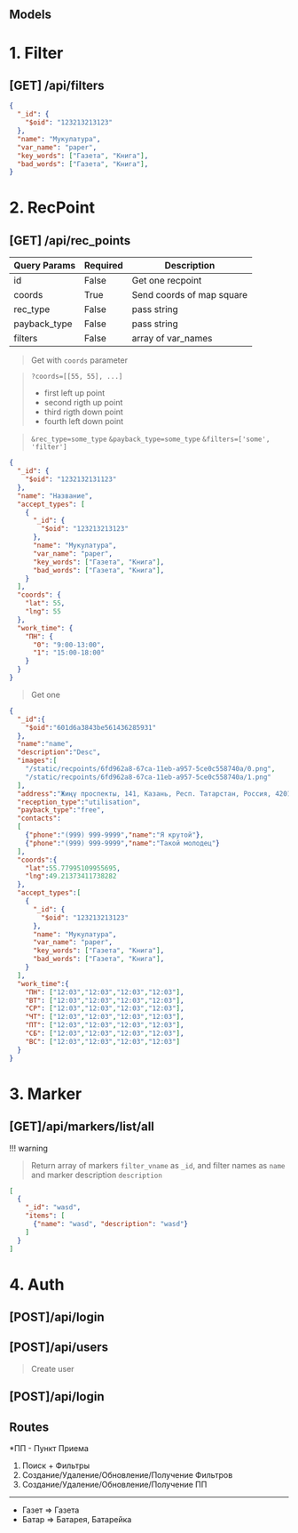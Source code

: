 ## Models

# 1. Filter
## [GET] /api/filters
```json
{
  "_id": {
    "$oid": "123213213123"
  },
  "name": "Мукулатура",
  "var_name": "paper",
  "key_words": ["Газета", "Книга"],
  "bad_words": ["Газета", "Книга"],
}
```
# 2. RecPoint
## [GET] /api/rec_points

| Query Params | Required | Description |
| ------------ | -------- | ----------- |
| id           | False | Get one recpoint |
| coords       | True | Send coords of map square |
| rec_type     | False | pass string |
| payback_type | False | pass string |
| filters      | False | array of var_names |

> Get with `coords` parameter

> `?coords=[[55, 55], ...]`
> - first left up point
> - second rigth up point
> - third rigth down point
> - fourth left down point

> `&rec_type=some_type`
> `&payback_type=some_type`
> `&filters=['some', 'filter']`

```json
{
  "_id": {
    "$oid": "1232132131123"
  },
  "name": "Название",
  "accept_types": [
    {
      "_id": {
        "$oid": "123213213123"
      },
      "name": "Мукулатура",
      "var_name": "paper",
      "key_words": ["Газета", "Книга"],
      "bad_words": ["Газета", "Книга"],
    }
  ],
  "coords": {
    "lat": 55,
    "lng": 55
  },
  "work_time": {
    "ПН": {
      "0": "9:00-13:00",
      "1": "15:00-18:00"
    }
  }
}
```
> Get one
```json
{
  "_id":{
    "$oid":"601d6a3843be561436285931"
  },
  "name":"name",
  "description":"Desc",
  "images":[
    "/static/recpoints/6fd962a8-67ca-11eb-a957-5ce0c558740a/0.png",
    "/static/recpoints/6fd962a8-67ca-11eb-a957-5ce0c558740a/1.png"
  ],
  "address":"Жиңү проспекты, 141, Казань, Респ. Татарстан, Россия, 420100",
  "reception_type":"utilisation",
  "payback_type":"free",
  "contacts":
  [
    {"phone":"(999) 999-9999","name":"Я крутой"},
    {"phone":"(999) 999-9999","name":"Такой молодец"}
  ],
  "coords":{
    "lat":55.77995109955695,
    "lng":49.21373411738282
  },
  "accept_types":[
    {
      "_id": {
        "$oid": "123213213123"
      },
      "name": "Мукулатура",
      "var_name": "paper",
      "key_words": ["Газета", "Книга"],
      "bad_words": ["Газета", "Книга"],
    }
  ],
  "work_time":{
    "ПН": ["12:03","12:03","12:03","12:03"],
    "ВТ": ["12:03","12:03","12:03","12:03"],
    "СР": ["12:03","12:03","12:03","12:03"],
    "ЧТ": ["12:03","12:03","12:03","12:03"],
    "ПТ": ["12:03","12:03","12:03","12:03"],
    "СБ": ["12:03","12:03","12:03","12:03"],
    "ВС": ["12:03","12:03","12:03","12:03"]
  }
}
```

# 3. Marker

## [GET]/api/markers/list/all
!!! warning
> Return array of markers `filter_vname` as `_id`, and filter names as `name` and marker description `description`

```json
[
  {
    "_id": "wasd",
    "items": [
      {"name": "wasd", "description": "wasd"}
    ]
  }
]
```


# 4. Auth

## [POST]/api/login

## [POST]/api/users
> Create user

## [POST]/api/login

## Routes

*ПП - Пункт Приема 
1. Поиск + Фильтры
2. Создание/Удаление/Обновление/Получение Фильтров
3. Создание/Удаление/Обновление/Получение ПП
---
- Газет => Газета
- Батар => Батарея, Батарейка 